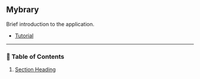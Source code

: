 ## Mybrary
Brief introduction to the application.

  * [Tutorial](https://www.youtube.com/playlist?list=PLZlA0Gpn_vH8jbFkBjOuFjhxANC63OmXM)

----

### 💭 Table of Contents

1. [Section Heading](#Section-Heading)